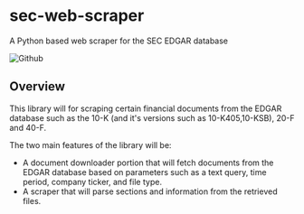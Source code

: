 # sec-web-scraper
A Python based web scraper for the SEC EDGAR database

![Github](https://img.shields.io/github/license/deji725/sec-web-scraper)


## Overview

This library will for scraping certain financial documents from the EDGAR database such as the 10-K (and it's versions such as 10-K405,10-KSB), 20-F and 40-F. 

The two main features of the library will be:
- A document downloader portion that will fetch documents from the EDGAR database based on parameters such as a text query, time period, company ticker, and file type. 
- A scraper that will parse sections and information from the retrieved files. 
